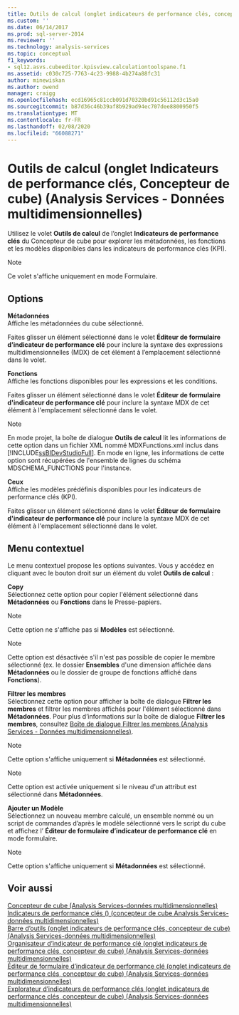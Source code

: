 ```yaml
---
title: Outils de calcul (onglet indicateurs de performance clés, concepteur de cube) (Analysis Services-données multidimensionnelles) | Microsoft Docs
ms.custom: ''
ms.date: 06/14/2017
ms.prod: sql-server-2014
ms.reviewer: ''
ms.technology: analysis-services
ms.topic: conceptual
f1_keywords:
- sql12.asvs.cubeeditor.kpisview.calculationtoolspane.f1
ms.assetid: c030c725-7763-4c23-9988-4b274a88fc31
author: minewiskan
ms.author: owend
manager: craigg
ms.openlocfilehash: ecd16965c81ccb091d70320bd91c56112d3c15a0
ms.sourcegitcommit: b87d36c46b39af8b929ad94ec707dee8800950f5
ms.translationtype: MT
ms.contentlocale: fr-FR
ms.lasthandoff: 02/08/2020
ms.locfileid: "66088271"
---
```

# <a name="calculation-tools-kpis-tab-cube-designer-analysis-services---multidimensional-data"></a>Outils de calcul (onglet Indicateurs de performance clés, Concepteur de cube) (Analysis Services - Données multidimensionnelles)
  Utilisez le volet **Outils de calcul** de l’onglet **Indicateurs de performance clés** du Concepteur de cube pour explorer les métadonnées, les fonctions et les modèles disponibles dans les indicateurs de performance clés (KPI).  
  
> [!NOTE]  
>  Ce volet s'affiche uniquement en mode Formulaire.  
  
## <a name="options"></a>Options  
 **Métadonnées**  
 Affiche les métadonnées du cube sélectionné.  
  
 Faites glisser un élément sélectionné dans le volet **Éditeur de formulaire d’indicateur de performance clé** pour inclure la syntaxe des expressions multidimensionnelles (MDX) de cet élément à l’emplacement sélectionné dans le volet.  
  
 **Fonctions**  
 Affiche les fonctions disponibles pour les expressions et les conditions.  
  
 Faites glisser un élément sélectionné dans le volet **Éditeur de formulaire d'indicateur de performance clé** pour inclure la syntaxe MDX de cet élément à l'emplacement sélectionné dans le volet.  
  
> [!NOTE]  
>  En mode projet, la boîte de dialogue **Outils de calcul** lit les informations de cette option dans un fichier XML nommé MDXFunctions.xml inclus dans [!INCLUDE[ssBIDevStudioFull](../includes/ssbidevstudiofull-md.md)]. En mode en ligne, les informations de cette option sont récupérées de l'ensemble de lignes du schéma MDSCHEMA_FUNCTIONS pour l'instance.  
  
 **Ceux**  
 Affiche les modèles prédéfinis disponibles pour les indicateurs de performance clés (KPI).  
  
 Faites glisser un élément sélectionné dans le volet **Éditeur de formulaire d'indicateur de performance clé** pour inclure la syntaxe MDX de cet élément à l'emplacement sélectionné dans le volet.  
  
## <a name="context-menu"></a>Menu contextuel  
 Le menu contextuel propose les options suivantes. Vous y accédez en cliquant avec le bouton droit sur un élément du volet **Outils de calcul** :  
  
 **Copy**  
 Sélectionnez cette option pour copier l'élément sélectionné dans **Métadonnées** ou **Fonctions** dans le Presse-papiers.  
  
> [!NOTE]  
>  Cette option ne s'affiche pas si **Modèles** est sélectionné.  
  
> [!NOTE]  
>  Cette option est désactivée s'il n'est pas possible de copier le membre sélectionné (ex. le dossier **Ensembles** d'une dimension affichée dans **Métadonnées** ou le dossier de groupe de fonctions affiché dans **Fonctions**).  
  
 **Filtrer les membres**  
 Sélectionnez cette option pour afficher la boîte de dialogue **Filtrer les membres** et filtrer les membres affichés pour l'élément sélectionné dans **Métadonnées**. Pour plus d’informations sur la boîte de dialogue **Filtrer les membres**, consultez [Boîte de dialogue Filtrer les membres &#40;Analysis Services - Données multidimensionnelles&#41;](filter-members-dialog-box-analysis-services-multidimensional-data.md).  
  
> [!NOTE]  
>  Cette option s'affiche uniquement si **Métadonnées** est sélectionné.  
  
> [!NOTE]  
>  Cette option est activée uniquement si le niveau d'un attribut est sélectionné dans **Métadonnées**.  
  
 **Ajouter un Modèle**  
 Sélectionnez un nouveau membre calculé, un ensemble nommé ou un script de commandes d’après le modèle sélectionné vers le script du cube et affichez l’ **Éditeur de formulaire d’indicateur de performance clé** en mode formulaire.  
  
> [!NOTE]  
>  Cette option s'affiche uniquement si **Métadonnées** est sélectionné.  
  
## <a name="see-also"></a>Voir aussi  
 [Concepteur de cube &#40;Analysis Services-données multidimensionnelles&#41;](cube-designer-analysis-services-multidimensional-data.md)   
 [Indicateurs de performance clés &#40;&#41; &#40;concepteur de cube Analysis Services-données multidimensionnelles&#41;](kpis-cube-designer-analysis-services-multidimensional-data.md)   
 [Barre d’outils &#40;onglet indicateurs de performance clés, concepteur de cube&#41; &#40;Analysis Services-données multidimensionnelles&#41;](toolbar-kpis-tab-cube-designer-analysis-services-multidimensional-data.md)   
 [Organisateur d’indicateur de performance clé &#40;onglet indicateurs de performance clés, concepteur de cube&#41; &#40;Analysis Services-données multidimensionnelles&#41;](kpi-organizer-kpis-tab-cube-designer-analysis-services-multidimensional-data.md)   
 [Éditeur de formulaire d’indicateur de performance clé &#40;onglet indicateurs de performance clés, concepteur de cube&#41; &#40;Analysis Services-données multidimensionnelles&#41;](kpi-form-editor-kpis-tab-cube-designer-analysis-services-multidimensional-data.md)   
 [Explorateur d’indicateurs de performance clés &#40;onglet indicateurs de performance clés, concepteur de cube&#41; &#40;Analysis Services-données multidimensionnelles&#41;](kpi-browser-kpis-tab-cube-designer-analysis-services-multidimensional-data.md)  
  
  
